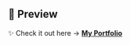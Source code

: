 ## 🌟 Preview  

✨ Check it out here → **[My Portfolio](https://sowndhar-portfolio.netlify.app/)**  
